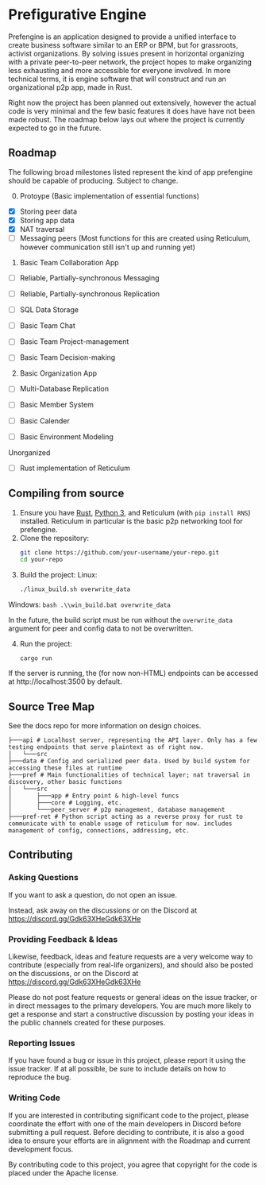 # Prefigurative Engine

Prefengine is an application designed to provide a unified interface to create business software similar to an ERP or BPM, but for grassroots, activist organizations.  By solving issues present in horizontal organizing with a private peer-to-peer network, the project hopes to make organizing less exhausting and more accessible for everyone involved. In more technical terms, it is engine software that will construct and run an organizational p2p app, made in Rust.

Right now the project has been planned out extensively, however the actual code is very minimal and the few basic features it does have have not been made robust. The roadmap below lays out where the project is currently expected to go in the future.

## Roadmap

The following broad milestones listed represent the kind of app prefengine should be capable of producing. Subject to change.

0. Protoype (Basic implementation of essential functions)
 - [x] Storing peer data
 - [x] Storing app data
 - [x] NAT traversal
 - [ ] Messaging peers (Most functions for this are created using Reticulum, however communication still isn't up and running yet)

1. Basic Team Collaboration App
 - [ ] Reliable, Partially-synchronous Messaging
 - [ ] Reliable, Partially-synchronous Replication
 - [ ] SQL Data Storage

 - [ ] Basic Team Chat
 - [ ] Basic Team Project-management
 - [ ] Basic Team Decision-making

2. Basic Organization App
 - [ ] Multi-Database Replication 

 - [ ] Basic Member System
 - [ ] Basic Calender
 - [ ] Basic Environment Modeling

Unorganized

 - [ ] Rust implementation of Reticulum

## Compiling from source

1. Ensure you have [Rust](https://www.rust-lang.org/tools/install), [Python 3](https://www.python.org/downloads/), and Reticulum (with ```pip install RNS```) installed. Reticulum in particular is the basic p2p networking tool for prefengine.
2. Clone the repository:
    ```bash
    git clone https://github.com/your-username/your-repo.git
    cd your-repo
    ```
3. Build the project:
Linux:
    ```bash
    ./linux_build.sh overwrite_data
    ```

Windows:
    ```bash
    .\\win_build.bat overwrite_data
    ```

In the future, the build script must be run without the ```overwrite_data``` argument for peer and config data to not be overwritten.

4. Run the project:
    ```
    cargo run
    ```

If the server is running, the (for now non-HTML) endpoints can be accessed at http://localhost:3500 by default.


## Source Tree Map

See the docs repo for more information on design choices.

```
├───api # Localhost server, representing the API layer. Only has a few testing endpoints that serve plaintext as of right now.
│   └───src
├───data # Config and serialized peer data. Used by build system for accessing these files at runtime
├───pref # Main functionalities of technical layer; nat traversal in discovery, other basic functions
│   └───src
│       ├───app # Entry point & high-level funcs
│       ├───core # Logging, etc.
│       └───peer_server # p2p management, database management
├───pref-ret # Python script acting as a reverse proxy for rust to communicate with to enable usage of reticulum for now. includes management of config, connections, addressing, etc.

```

## Contributing

### Asking Questions

If you want to ask a question, do not open an issue.

Instead, ask away on the discussions or on the Discord at https://discord.gg/Gdk63XHeGdk63XHe

### Providing Feedback & Ideas

Likewise, feedback, ideas and feature requests are a very welcome way to contribute (especially from real-life organizers), and should also be posted on the discussions, or on the Discord at https://discord.gg/Gdk63XHeGdk63XHe

Please do not post feature requests or general ideas on the issue tracker, or in direct messages to the primary developers. You are much more likely to get a response and start a constructive discussion by posting your ideas in the public channels created for these purposes.

### Reporting Issues

If you have found a bug or issue in this project, please report it using the issue tracker. If at all possible, be sure to include details on how to reproduce the bug.

### Writing Code

If you are interested in contributing significant code to the project, please coordinate the effort with one of the main developers in Discord before submitting a pull request. Before deciding to contribute, it is also a good idea to ensure your efforts are in alignment with the Roadmap and current development focus.

By contributing code to this project, you agree that copyright for the code is placed under the Apache license.


